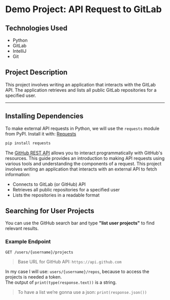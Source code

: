 # Demo Project: API Request to GitLab

## Technologies Used
- Python
- GitLab
- IntelliJ
- Git

## Project Description
This project involves writing an application that interacts with the GitLab API. The application retrieves and lists all public GitLab repositories for a specified user.

---

## Installing Dependencies
To make external API requests in Python, we will use the `requests` module from PyPI. Install it with:
[Requests](https://pypi.org/project/requests/)
```bash
pip install requests
```

The [GitHub REST API](https://docs.github.com/en/rest/using-the-rest-api/getting-started-with-the-rest-api?apiVersion=2022-11-28) allows you to interact programmatically with GitHub's resources. This guide provides an introduction to making API requests using various tools and understanding the components of a request.
This project involves writing an application that interacts with an external API to fetch information:
- Connects to GitLab (or GitHub) API
- Retrieves all public repositories for a specified user
- Lists the repositories in a readable format

## Searching for User Projects
You can use the GitHub search bar and type **"list user projects"** to find relevant results.

### Example Endpoint
```http
GET /users/{username}/projects
```

> Base URL for GitHub API: `https://api.github.com`

In my case I will use: `users/{username}/repos`, because to access the projects is needed a token.  
The output of `print(type(response.text))` is a string.
> To have a list we’re gonna use a json:
`print(response.json())`
